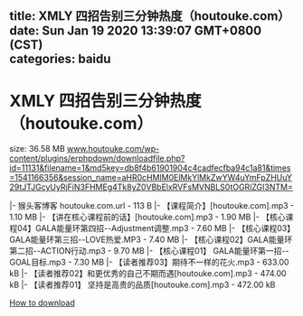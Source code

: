 
title: XMLY 四招告别三分钟热度（houtouke.com）
date: Sun Jan 19 2020 13:39:07 GMT+0800 (CST)    
categories: baidu
---

# XMLY 四招告别三分钟热度（houtouke.com）
size: 36.58 MB
 www.houtouke.com/wp-content/plugins/erphpdown/downloadfile.php?id=11131&filename=1&md5key=db8f4b61901904c4cadfecfba94c1a81&times=1541166356&session_name=aHR0cHMlM0ElMkYlMkZwYW4uYmFpZHUuY29tJTJGcyUyRjFiN3FHMEg4Tk8yZ0VBbElxRVFsMVNBLS0tOGRlZGI3NTM=
 
|- 猴头客博客 houtouke.com.url - 113 B
|- 【课程简介】[houtouke.com].mp3 - 1.10 MB
|- 【讲在核心课程前的话】[houtouke.com].mp3 - 1.90 MB
|- 【核心课程04】GALA能量环第四招--Adjustment调整.mp3 - 7.60 MB
|- 【核心课程03】GALA能量环第三招--LOVE热爱.MP3 - 7.40 MB
|- 【核心课程02】GALA能量环第二招--ACTION行动.mp3 - 9.70 MB
|- 【核心课程01】 GALA能量环第一招--GOAL目标.mp3 - 7.30 MB
|- 【读者推荐03】期待不一样的花火.mp3 - 633.00 kB
|- 【读者推荐02】和更优秀的自己不期而遇[houtouke.com].mp3 - 474.00 kB
|- 【读者推荐01】 坚持是高贵的品质[houtouke.com].mp3 - 472.00 kB

[How to download](https://bpcam.bemobtrk.com/go/2ceec3aa-1ca2-46d6-b9ff-aaa5c184517c?jno=4888)